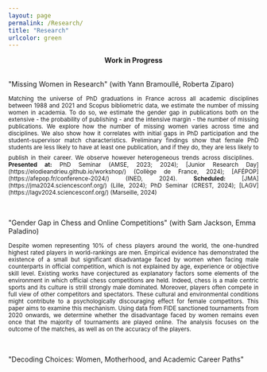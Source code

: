 ```yaml
---
layout: page
permalink: /Research/
title: "Research"
urlcolor: green
---
```


<div align="center">
 <b>Work in Progress</b>
</div>
&nbsp;  

"Missing Women in Research" (with Yann Bramoullé, Roberta Ziparo)
 <p align="justify">
<sub> Matching the universe of PhD graduations in France across all academic disciplines between 1988 and 2021 and Scopus bibliometric data, we estimate the number of missing women in academia. To do so, we estimate the gender gap in publications both on the extensive - the probability of publishing - and the intensive margin - the number of missing publications. We explore how the number of missing women varies across time and disciplines. We also show how it correlates with initial gaps in PhD participation and the student-supervisor match characteristics. Preliminary findings show that female PhD students are less likely to have at least one publication, and if they do, they are less likely to  publish in their career. We observe however heterogeneous trends across disciplines.</sub> 
&nbsp;  
<sub> <b>Presented at:</b> PhD Seminar (AMSE, 2023; 2024); [Junior Research Day](https://elodieandrieu.github.io/workshop/) (Collège de France, 2024); [AFÉPOP](https://afepop.fr/conference-2024/) (INED, 2024). <b>Scheduled:</b> [JMA](https://jma2024.sciencesconf.org/) (Lille, 2024); PhD Seminar (CREST, 2024); [LAGV](https://lagv2024.sciencesconf.org/) (Marseille, 2024) </sub>
 
 </p>
&nbsp; 

"Gender Gap in Chess and Online Competitions" (with Sam Jackson, Emma Paladino)
 <p align="justify">
<sub> Despite women representing 10% of chess players around the world, the one-hundred highest rated players in world-rankings are men. Empirical evidence has demonstrated the existence of a small but significant disadvantage faced by women when facing male counterparts in official competition, which is not explained by age, experience or objective skill level. Existing works have conjectured as explanatory factors some elements of the environment in which official chess competitions are held. Indeed, chess is a male centric sports and its culture is strill strongly male dominated. Moreover, players often compete in full view of other competitors and spectators. These cultural and environmental conditions might contribute to a psychologically discouraging effect for female competitors. This paper aims to examine this mechanism. Using data from FIDE sanctioned tournaments from 2020 onwards, we determine whether the disadvantage faced by women remains even once that the majority of tournaments are played online. The analysis focuses on the outcome of the matches, as well as on the accuracy of the players. </sub>
</p>
&nbsp; 


"Decoding Choices: Women, Motherhood, and Academic Career Paths"

